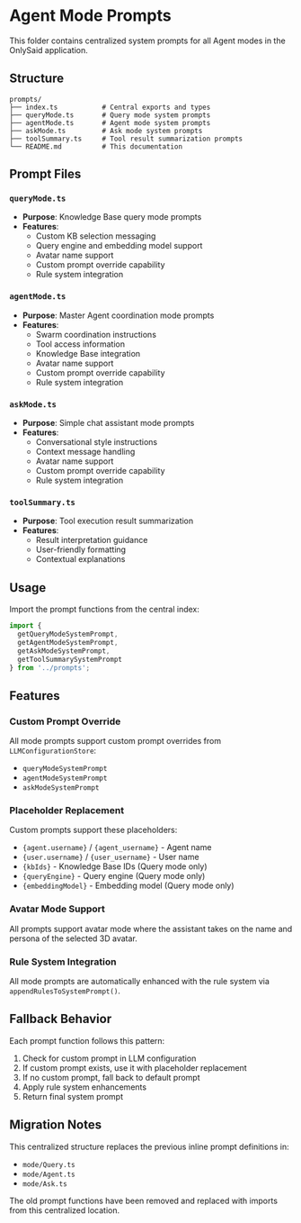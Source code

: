 # Agent Mode Prompts

This folder contains centralized system prompts for all Agent modes in the OnlySaid application.

## Structure

```
prompts/
├── index.ts           # Central exports and types
├── queryMode.ts       # Query mode system prompts
├── agentMode.ts       # Agent mode system prompts  
├── askMode.ts         # Ask mode system prompts
├── toolSummary.ts     # Tool result summarization prompts
└── README.md          # This documentation
```

## Prompt Files

### `queryMode.ts`
- **Purpose**: Knowledge Base query mode prompts
- **Features**: 
  - Custom KB selection messaging
  - Query engine and embedding model support
  - Avatar name support
  - Custom prompt override capability
  - Rule system integration

### `agentMode.ts`
- **Purpose**: Master Agent coordination mode prompts
- **Features**:
  - Swarm coordination instructions
  - Tool access information
  - Knowledge Base integration
  - Avatar name support
  - Custom prompt override capability
  - Rule system integration

### `askMode.ts`
- **Purpose**: Simple chat assistant mode prompts
- **Features**:
  - Conversational style instructions
  - Context message handling
  - Avatar name support
  - Custom prompt override capability
  - Rule system integration

### `toolSummary.ts`
- **Purpose**: Tool execution result summarization
- **Features**:
  - Result interpretation guidance
  - User-friendly formatting
  - Contextual explanations

## Usage

Import the prompt functions from the central index:

```typescript
import { 
  getQueryModeSystemPrompt,
  getAgentModeSystemPrompt, 
  getAskModeSystemPrompt,
  getToolSummarySystemPrompt 
} from '../prompts';
```

## Features

### Custom Prompt Override
All mode prompts support custom prompt overrides from `LLMConfigurationStore`:
- `queryModeSystemPrompt`
- `agentModeSystemPrompt` 
- `askModeSystemPrompt`

### Placeholder Replacement
Custom prompts support these placeholders:
- `{agent.username}` / `{agent_username}` - Agent name
- `{user.username}` / `{user_username}` - User name
- `{kbIds}` - Knowledge Base IDs (Query mode only)
- `{queryEngine}` - Query engine (Query mode only)
- `{embeddingModel}` - Embedding model (Query mode only)

### Avatar Mode Support
All prompts support avatar mode where the assistant takes on the name and persona of the selected 3D avatar.

### Rule System Integration
All mode prompts are automatically enhanced with the rule system via `appendRulesToSystemPrompt()`.

## Fallback Behavior

Each prompt function follows this pattern:
1. Check for custom prompt in LLM configuration
2. If custom prompt exists, use it with placeholder replacement
3. If no custom prompt, fall back to default prompt
4. Apply rule system enhancements
5. Return final system prompt

## Migration Notes

This centralized structure replaces the previous inline prompt definitions in:
- `mode/Query.ts` 
- `mode/Agent.ts`
- `mode/Ask.ts`

The old prompt functions have been removed and replaced with imports from this centralized location.